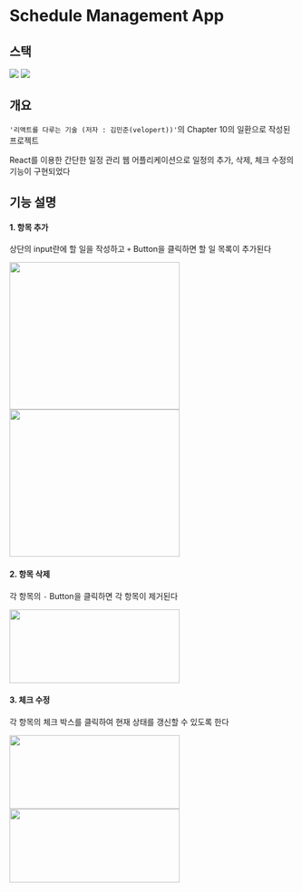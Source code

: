
# Schedule Management App               

## 스택
<img src="https://img.shields.io/badge/javascript-F7DF1E?style=for-the-badge&logo=javascript&logoColor=black"> <img src="https://img.shields.io/badge/react-61DAFB?style=for-the-badge&logo=react&logoColor=black"> 

## 개요
`'리액트를 다루는 기술 (저자 : 김민준(velopert))'`의 Chapter 10의 일환으로 작성된 프로젝트

React를 이용한 간단한 일정 관리 웹 어플리케이션으로 일정의 추가, 삭제, 체크 수정의 기능이 구현되었다

## 기능 설명

#### 1. 항목 추가
상단의 input란에 할 일을 작성하고 `+` Button을 클릭하면 할 일 목록이 추가된다

<img src="https://user-images.githubusercontent.com/45115733/154451925-e59071eb-c81a-448e-92b8-be93114355da.png" width="300" height="260"/>              <img src="https://user-images.githubusercontent.com/45115733/154451941-37149cab-c111-440b-8af2-acabe3fef432.png" width="300" height="260"/>

#### 2. 항목 삭제
각 항목의 `-` Button을 클릭하면 각 항목이 제거된다

<img src="https://user-images.githubusercontent.com/45115733/154453286-b22c4683-764c-4de7-a4eb-5366e51956a4.png" width="300" height="130"/>

#### 3. 체크 수정
각 항목의 체크 박스를 클릭하여 현재 상태를 갱신할 수 있도록 한다

<img src="https://user-images.githubusercontent.com/45115733/154454014-8e18e414-c2ac-4e99-a416-369c8999c590.png" width="300" height="130"/>  <img src="https://user-images.githubusercontent.com/45115733/154453286-b22c4683-764c-4de7-a4eb-5366e51956a4.png" width="300" height="130"/>

